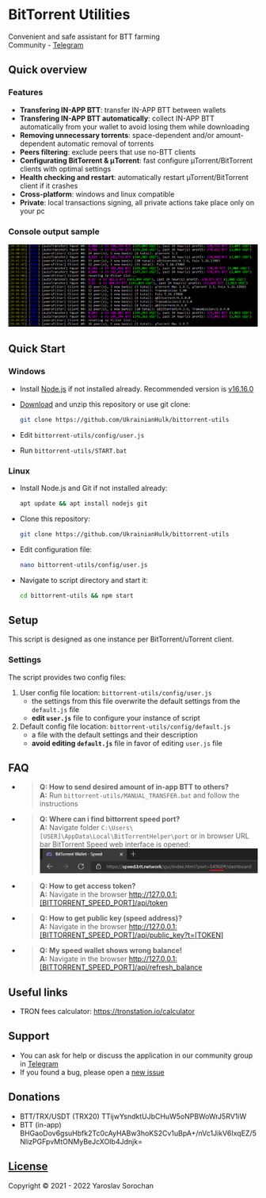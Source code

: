 # BitTorrent Utilities

Convenient and safe assistant for BTT farming </br>
Community - [Telegram](https://t.me/bittorrent_utils)

## Quick overview

### Features

- **Transfering IN-APP BTT**: transfer IN-APP BTT between wallets
- **Transfering IN-APP BTT automatically**: collect IN-APP BTT automatically from your wallet to avoid losing them while downloading
- **Removing unnecessary torrents**: space-dependent and/or amount-dependent automatic removal of torrents
- **Peers filtering**: exclude peers that use no-BTT clients
- **Configurating BitTorrent & μTorrent**: fast configure µTorrent/BitTorrent clients with optimal settings
- **Health checking and restart**: automatically restart µTorrent/BitTorrent client if it crashes
- **Cross-platform**: windows and linux compatible
- **Private**: local transactions signing, all private actions take place only on your pc

### Сonsole output sample

![Script console output sample](screenshots/0.png?raw=true)

## Quick Start

### Windows

- Install [Node.js](https://nodejs.org/en/) if not installed already. Recommended version is [v16.16.0](https://nodejs.org/download/release/v16.16.0/)

- [Download](https://github.com/UkrainianHulk/bittorrent-utils/archive/refs/heads/main.zip) and unzip this repository or use git clone:

    ```bash
    git clone https://github.com/UkrainianHulk/bittorrent-utils
    ```

- Edit `bittorrent-utils/config/user.js`

- Run `bittorrent-utils/START.bat`

### Linux

- Install Node.js and Git if not installed already:

    ```bash
    apt update && apt install nodejs git
    ```

- Clone this repository:

    ```bash
    git clone https://github.com/UkrainianHulk/bittorrent-utils
    ```

- Edit configuration file:

    ```bash
    nano bittorrent-utils/config/user.js
    ```

- Navigate to script directory and start it:

    ```bash
    cd bittorrent-utils && npm start
    ```

## Setup

This script is designed as one instance per BitTorrent/uTorrent client.

### Settings

The script provides two config files:

1. User config file location: `bittorrent-utils/config/user.js`
    - the settings from this file overwrite the default settings from the `default.js` file
    - **edit `user.js`** file to configure your instance of script
2. Default config file location: `bittorrent-utils/config/default.js`
    - a file with the default settings and their description
    - **avoid editing `default.js`** file in favor of editing `user.js` file

## FAQ

- > **Q: How to send desired amount of in-app BTT to others?** \
  > **A:** Run `bittorrent-utils/MANUAL_TRANSFER.bat` and follow the instructions
  
- > **Q: Where can i find bittorrent speed port?** \
  > **A:** Navigate folder `C:\Users\[USER]\AppData\Local\BitTorrentHelper\port` or in browser URL bar BitTorrent Speed web interface is opened: \
  > ![BitTorrent Speed URL in browser URL bar](screenshots/10.png?raw=true)
  
- > **Q: How to get access token?** \
  > **A:** Navigate in the browser <http://127.0.0.1:[BITTORRENT_SPEED_PORT]/api/token>

- > **Q: How to get public key (speed address)?** \
  > **A:** Navigate in the browser <http://127.0.0.1:[BITTORRENT_SPEED_PORT]/api/public_key?t=[TOKEN]>

- > **Q: My speed wallet shows wrong balance!** \
  > **A:** Navigate in the browser <http://127.0.0.1:[BITTORRENT_SPEED_PORT]/api/refresh_balance>

## Useful links

- TRON fees calculator: https://tronstation.io/calculator

## Support

- You can ask for help or discuss the application in our community group in [Telegram](https://t.me/bittorrent_utils)
- If you found a bug, please open a [new issue](https://github.com/UkrainianHulk/bittorrent-utils/issues/new)

## Donations

- BTT/TRX/USDT (TRX20) TTijwYsndktUJbCHuW5oNPBWoWrJ5RV1iW
- BTT (in-app) BHGaoDov6gsuHbfk2Tc0cAyHABw3hoKS2Cv1uBpA+/nVc1JikV6IxqEZ/5NlizPGFpvMtONMyBeJcXOIb4Jdnjk=

## [License](https://github.com/UkrainianHulk/bittorrent-utils/blob/main/LICENSE)

Copyright © 2021 - 2022 Yaroslav Sorochan
